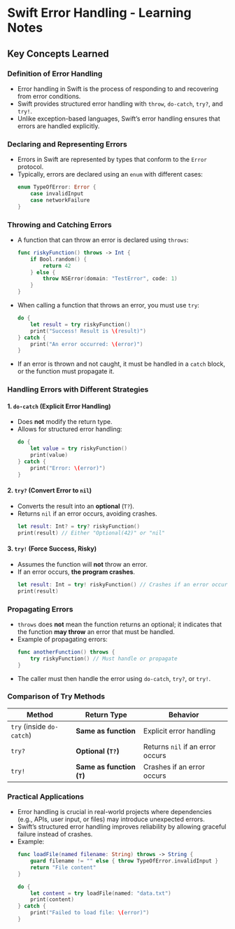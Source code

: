 
# Swift Error Handling - Learning Notes

## Key Concepts Learned

### **Definition of Error Handling**
- Error handling in Swift is the process of responding to and recovering from error conditions.
- Swift provides structured error handling with `throw`, `do-catch`, `try?`, and `try!`.
- Unlike exception-based languages, Swift’s error handling ensures that errors are handled explicitly.

### **Declaring and Representing Errors**
- Errors in Swift are represented by types that conform to the `Error` protocol.
- Typically, errors are declared using an `enum` with different cases:
  ```swift
  enum TypeOfError: Error {
      case invalidInput
      case networkFailure
  }
  ```

### **Throwing and Catching Errors**
- A function that can throw an error is declared using `throws`:
  ```swift
  func riskyFunction() throws -> Int {
      if Bool.random() {
          return 42
      } else {
          throw NSError(domain: "TestError", code: 1)
      }
  }
  ```
- When calling a function that throws an error, you must use `try`:
  ```swift
  do {
      let result = try riskyFunction()
      print("Success! Result is \(result)")
  } catch {
      print("An error occurred: \(error)")
  }
  ```
- If an error is thrown and not caught, it must be handled in a `catch` block, or the function must propagate it.

### **Handling Errors with Different Strategies**
#### **1. `do-catch` (Explicit Error Handling)**
- Does **not** modify the return type.
- Allows for structured error handling:
  ```swift
  do {
      let value = try riskyFunction()
      print(value)
  } catch {
      print("Error: \(error)")
  }
  ```

#### **2. `try?` (Convert Error to `nil`)**
- Converts the result into an **optional** (`T?`).
- Returns `nil` if an error occurs, avoiding crashes.
  ```swift
  let result: Int? = try? riskyFunction()
  print(result) // Either "Optional(42)" or "nil"
  ```

#### **3. `try!` (Force Success, Risky)**
- Assumes the function will **not** throw an error.
- If an error occurs, **the program crashes**.
  ```swift
  let result: Int = try! riskyFunction() // Crashes if an error occurs
  print(result)
  ```

### **Propagating Errors**
- `throws` does **not** mean the function returns an optional; it indicates that the function **may throw** an error that must be handled.
- Example of propagating errors:
  ```swift
  func anotherFunction() throws {
      try riskyFunction() // Must handle or propagate
  }
  ```
- The caller must then handle the error using `do-catch`, `try?`, or `try!`.

### **Comparison of Try Methods**
| Method  | Return Type | Behavior |
|---------|------------|-----------|
| `try` (inside `do-catch`) | **Same as function** | Explicit error handling |
| `try?` | **Optional (`T?`)** | Returns `nil` if an error occurs |
| `try!` | **Same as function (`T`)** | Crashes if an error occurs |

### **Practical Applications**
- Error handling is crucial in real-world projects where dependencies (e.g., APIs, user input, or files) may introduce unexpected errors.
- Swift’s structured error handling improves reliability by allowing graceful failure instead of crashes.
- Example:
  ```swift
  func loadFile(named filename: String) throws -> String {
      guard filename != "" else { throw TypeOfError.invalidInput }
      return "File content"
  }
  
  do {
      let content = try loadFile(named: "data.txt")
      print(content)
  } catch {
      print("Failed to load file: \(error)")
  }
  ```
